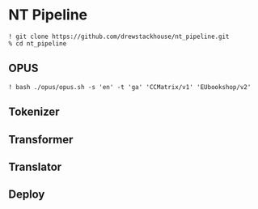 # NT Pipeline

    ! git clone https://github.com/drewstackhouse/nt_pipeline.git
    % cd nt_pipeline

## OPUS

    ! bash ./opus/opus.sh -s 'en' -t 'ga' 'CCMatrix/v1' 'EUbookshop/v2'

## Tokenizer

## Transformer

## Translator

## Deploy
